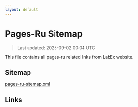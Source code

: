 ```yaml
---
layout: default
---
```


# Pages-Ru Sitemap

> Last updated: 2025-09-02 00:04 UTC

This file contains all pages-ru related links from LabEx website.

## Sitemap

[pages-ru-sitemap.xml](https://labex.io/pages-ru-sitemap.xml)

## Links

